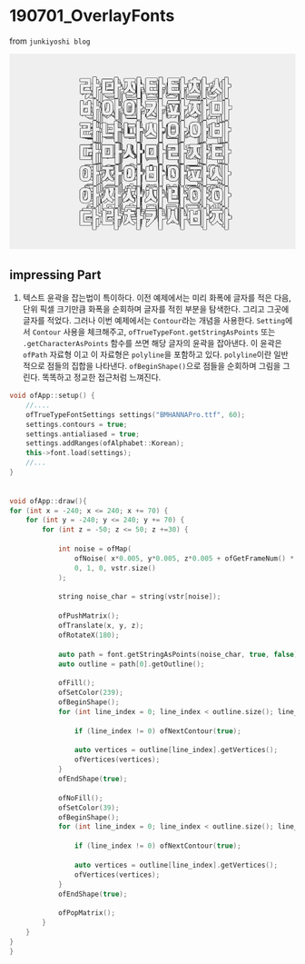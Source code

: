# 190701_OverlayFonts
from `junkiyoshi blog`

![.](190701_OverlayFonts2.gif)

## impressing Part

1. 텍스트 윤곽을 잡는법이 특이하다. 이전 예제에서는 미리 화폭에 글자를 적은 다음, 단위 픽셀 크기만큼 화폭을 순회하며 글자를 적힌 부분을 탐색한다. 그리고 그곳에 글자를 적었다. 그러나 이번 예제에서는 `Contour`라는 개념을 사용한다. `Setting`에서 `Contour` 사용을 체크해주고, `ofTrueTypeFont.getStringAsPoints` 또는 `.getCharacterAsPoints` 함수를 쓰면 해당 글자의 윤곽을 잡아낸다. 이 윤곽은 `ofPath` 자료형 이고 이 자료형은 `polyline`을 포함하고 있다. `polyline`이란 일반적으로 점들의 집합을 나타낸다. `ofBeginShape()`으로 점들을 순회하며 그림을 그린다. 똑똑하고 정교한 접근처럼 느껴진다.  

````C++
void ofApp::setup() {
    //....
	ofTrueTypeFontSettings settings("BMHANNAPro.ttf", 60);
	settings.contours = true;
	settings.antialiased = true;
	settings.addRanges(ofAlphabet::Korean);
	this->font.load(settings);
    //...
}


void ofApp::draw(){
for (int x = -240; x <= 240; x += 70) {
    for (int y = -240; y <= 240; y += 70) {
        for (int z = -50; z <= 50; z +=30) {

            int noise = ofMap(
                ofNoise( x*0.005, y*0.005, z*0.005 + ofGetFrameNum() * 0.005), 
                0, 1, 0, vstr.size() 
            );

            string noise_char = string(vstr[noise]);

            ofPushMatrix();
            ofTranslate(x, y, z);
            ofRotateX(180);

            auto path = font.getStringAsPoints(noise_char, true, false);
            auto outline = path[0].getOutline();

            ofFill();
            ofSetColor(239);
            ofBeginShape();
            for (int line_index = 0; line_index < outline.size(); line_index++) {

                if (line_index != 0) ofNextContour(true); 

                auto vertices = outline[line_index].getVertices();
                ofVertices(vertices);
            }
            ofEndShape(true);

            ofNoFill();
            ofSetColor(39);
            ofBeginShape();
            for (int line_index = 0; line_index < outline.size(); line_index++) {

                if (line_index != 0) ofNextContour(true); 

                auto vertices = outline[line_index].getVertices();
                ofVertices(vertices);
            }
            ofEndShape(true);

            ofPopMatrix();
        }
    }
}
}
````